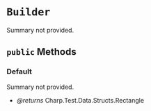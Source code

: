 # `Builder`

Summary not provided.

## `public` Methods

### Default

Summary not provided.

- *@returns* Charp.Test.Data.Structs.Rectangle